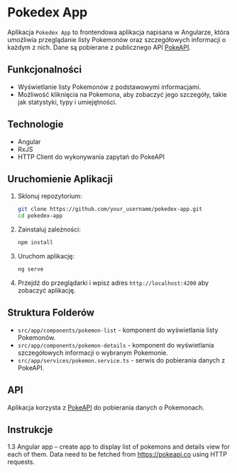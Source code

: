 # Pokedex App

Aplikacja `Pokedex App` to frontendowa aplikacja napisana w Angularze, która umożliwia przeglądanie listy Pokemonów oraz szczegółowych informacji o każdym z nich. Dane są pobierane z publicznego API [PokeAPI](https://pokeapi.co).

## Funkcjonalności
- Wyświetlanie listy Pokemonów z podstawowymi informacjami.
- Możliwość kliknięcia na Pokemona, aby zobaczyć jego szczegóły, takie jak statystyki, typy i umiejętności.

## Technologie
- Angular
- RxJS
- HTTP Client do wykonywania zapytań do PokeAPI

## Uruchomienie Aplikacji
1. Sklonuj repozytorium:
    ```sh
    git clone https://github.com/your_username/pokedex-app.git
    cd pokedex-app
    ```
2. Zainstaluj zależności:
    ```sh
    npm install
    ```
3. Uruchom aplikację:
    ```sh
    ng serve
    ```
4. Przejdź do przeglądarki i wpisz adres `http://localhost:4200` aby zobaczyć aplikację.

## Struktura Folderów
- `src/app/components/pokemon-list` - komponent do wyświetlania listy Pokemonów.
- `src/app/components/pokemon-details` - komponent do wyświetlania szczegółowych informacji o wybranym Pokemonie.
- `src/app/services/pokemon.service.ts` - serwis do pobierania danych z PokeAPI.

## API
Aplikacja korzysta z [PokeAPI](https://pokeapi.co) do pobierania danych o Pokemonach.

## Instrukcje
1.3 Angular app – create app to display list of pokemons and details view for each of them. Data need to be fetched from https://pokeapi.co using HTTP requests.
